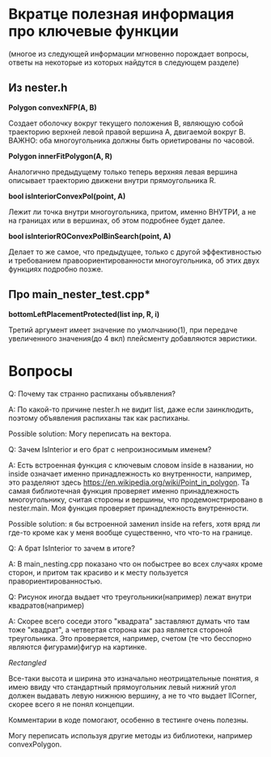 
# Вкратце полезная  информация про ключевые функции

(многое из следующей информации мгновенно порождает вопросы, ответы на некоторые из которых найдутся в следующем разделе)

## Из nester.h

**Polygon convexNFP(A, B)**

 Создает оболочку вокруг текущего положения B, являющую собой траекторию 
верхней левой правой вершина А, двигаемой вокруг В.
ВАЖНО: оба многоугольника должны быть ориетированы по часовой.


**Polygon innerFitPolygon(A, R)**

Аналогично предыдущему только теперь верхняя левая вершина описывает
траекторию движени внутри прямоугольника R.


**bool isInteriorConvexPol(point, A)** 

Лежит ли точка внутри многоугольника, притом, именно ВНУТРИ, а не на границах
или в вершинах, об этом подробнее будет далее.


**bool isInteriorROConvexPolBinSearch(point, A)**

Делает то же самое, что предыдущее, только с другой эффективностью и
требованием правоориентированности многоугольника, об этих двух 
функциях подробно позже.

## Про main_nester_test.cpp*

**bottomLeftPlacementProtected(list inp, R, i)**

Третий аргумент имеет значение по умолчанию(1), при передаче увеличенного
значения(до 4 вкл) плейсменту добавляются эвристики.


# Вопросы

Q: Почему так странно распиханы объявления?

A: По какой-то причине nester.h не видит list, даже если заинклюдить, поэтому
объявления распиханы так как распиханы. 

Possible solution: Могу переписать на вектора.

Q: Зачем IsInterior и его брат с непроизносимым именем? 

A: Есть встроенная функция с ключевым словом inside в названии,
но inside означает именно принадлежность ко внутренности, например, это разделяют
здесь https://en.wikipedia.org/wiki/Point_in_polygon. Та самая библиотечная
функция проверяет именно принадлежность многоугольнику, считая стороны и
вершины, что продемонстрировано в nester.main. Моя функция проверяет
принадлежность внутренности. 

Possible solution: я бы встроенной заменил inside на refers, хотя вряд ли
где-то кроме как у меня вообще существенно, что что-то на границе.
  

Q: А брат IsInterior то зачем в итоге?

A: В main_nesting.cpp показано что он побыстрее во всех случаях кроме сторон,
и притом так красиво и к месту пользуется правориентированностью.

Q: Рисунок иногда выдает что треугольники(например) лежат внутри квадратов(например)

A: Скорее всего соседи этого "квадрата" заставляют думать что там тоже "квадрат", 
а четвертая сторона как раз является стороной треугольника. Это проверяется,
например, счетом (те что бесспорно являются фигурами)фигур на картинке. 


*Rectangled* 

Все-таки высота и ширина это изначально неотрицательные понятия, я имею
ввиду что стандартный прямоугольник левый нижний угол должен выдавать левую
нижнюю вершину, а не то что выдает llCorner, скорее всего я не понял концепции.

Комментарии в коде помогают, особенно в тестинге очень полезны.

Могу переписать используя другие методы из библиотеки, например convexPolygon.


